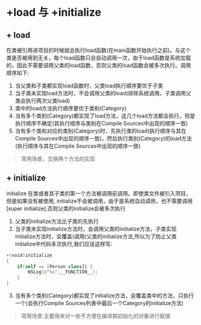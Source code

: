 # +load 与 +initialize

## + load
在类被引用进项目的时候就会执行load函数(在main函数开始执行之前)。与这个类是否被用到无关，每个load函数只会自动调用一次，由于load函数是系统加载的，因此不需要调用父类的load函数，否则父类的load函数会被多次执行。调用顺序如下:

1. 当父类和子类都实现load函数时，父类load执行顺序要优于子类
2. 当子类未实现load方法时，不会调用父类的load(排除系统调用，子类调用父类会执行两次父类load)
3. 类中的load方法执行顺序要优于类别(Category)
4. 当有多个类别(Category)都实现了load方法，这几个load方法都会执行，但是执行顺序不确定(其执行顺序与类别在Compile Sources中出现的顺序一致)
5. 当有多个类和对应的类别(Category)时，先执行类的load(执行顺序与其在Compile Sources中出现的顺序一致)，然后执行类别(Category)的load方法(执行顺序与其在Compile Sources中出现的顺序一致)

> 常用场景，交换两个方法的实现

## + initialize
initialize 在类或者其子类的第一个方法被调用前调用。即使类文件被引入项目，但是如果没有被使用, initialize不会被调用，由于是系统自动调用，也不需要调用[super initialize],否则父类的initialize会被多次执行

1. 父类的initialize方法比子类的先执行
2. 当子类未实现initialize方法时，会调用父类的initialize方法，子类实现initialize方法时，会覆盖(调用)父类的initialize方法,所以为了防止父类initialize中代码多次执行,我们应该这样写:

```swift
+(void)initialize
{
    if(self == [Person class]) {
        NSLog(@"%s",__FUNCTION__);
    }
}
```

3. 当有多个类别(Category)都实现了initialize方法，会覆盖类中的方法，只执行一个(会执行Compile Sources列表中最后一个Category的initialize方法)

> 常用场景:主要用来对一些不方便在编译期初始化的对象进行赋值